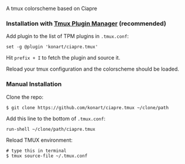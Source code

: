 A tmux colorscheme based on Ciapre

### Installation with [Tmux Plugin Manager](https://github.com/tmux-plugins/tpm) (recommended)

Add plugin to the list of TPM plugins in `.tmux.conf`:

    set -g @plugin 'konart/ciapre.tmux'

Hit `prefix + I` to fetch the plugin and source it.

Reload your tmux configuration and the colorscheme should be loaded.

### Manual Installation

Clone the repo:

    $ git clone https://github.com/konart/ciapre.tmux ~/clone/path

Add this line to the bottom of `.tmux.conf`:

    run-shell ~/clone/path/ciapre.tmux

Reload TMUX environment:

    # type this in terminal
    $ tmux source-file ~/.tmux.conf
